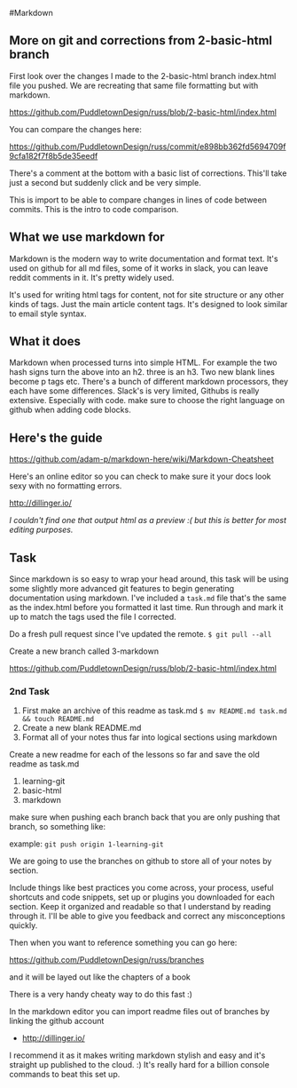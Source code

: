 #Markdown

## More on git and corrections from 2-basic-html branch

First look over the changes I made to the 2-basic-html branch index.html file you pushed. We are recreating that same file formatting but with markdown.

https://github.com/PuddletownDesign/russ/blob/2-basic-html/index.html

You can compare the changes here:

https://github.com/PuddletownDesign/russ/commit/e898bb362fd5694709f9cfa182f7f8b5de35eedf

There's a comment at the bottom with a basic list of corrections. This'll take just a second but suddenly click and be very simple.

This is import to be able to compare changes in lines of code between commits. This is the intro to code comparison.

## What we use markdown for

Markdown is the modern way to write documentation and format text. It's used on github for all md files, some of it works in slack, you can leave reddit comments in it. It's pretty widely used.

It's used for writing html tags for content, not for site structure or any other kinds of tags. Just the main article content tags. It's designed to look similar to email style syntax.

## What it does

Markdown when processed turns into simple HTML. For example the two hash signs turn the above into an h2. three is an h3. Two new blank lines become p tags etc. There's a bunch of different markdown processors, they each have some differences. Slack's is very limited, Githubs is really extensive. Especially with code. make sure to choose the right language on github when adding code blocks.

## Here's the guide

https://github.com/adam-p/markdown-here/wiki/Markdown-Cheatsheet

Here's an online editor so you can check to make sure it your docs look sexy with no formatting errors.

http://dillinger.io/

*I couldn't find one that output html as a preview :( but this is better for most editing purposes.*

## Task

Since markdown is so easy to wrap your head around, this task will be using some slightly more advanced git features to begin generating documentation using markdown. I've included a `task.md` file that's the same as the index.html before you formatted it last time. Run through and mark it up to match the tags used the file I corrected.

Do a fresh pull request since I've updated the remote. 
	`$ git pull --all`

Create a new branch called 3-markdown

https://github.com/PuddletownDesign/russ/blob/2-basic-html/index.html

### 2nd Task

1. First make an archive of this readme as task.md
	`$ mv README.md task.md && touch README.md`
2. Create a new blank README.md
3. Format all of your notes thus far into logical sections using markdown

Create a new readme for each of the lessons so far and save the old readme as task.md

1. learning-git
2. basic-html
3. markdown

make sure when pushing each branch back that you are only pushing that branch, so something like:

example: `git push origin 1-learning-git`

We are going to use the branches on github to store all of your notes by section.

Include things like best practices you come across, your process, useful shortcuts and code snippets, set up or plugins you downloaded for each section. Keep it organized and readable so that I understand by reading through it. I'll be able to give you feedback and correct any misconceptions quickly. 

Then when you want to reference something you can go here:

https://github.com/PuddletownDesign/russ/branches

and it will be layed out like the chapters of a book

There is a very handy cheaty way to do this fast :)

In the markdown editor you can import readme files out of branches by linking the github account

* http://dillinger.io/

I recommend it as it makes writing markdown stylish and easy and it's straight up published to the cloud. :) It's really hard for a billion console commands to beat this set up.

